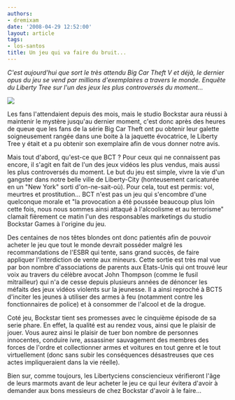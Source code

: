 ```yaml
---
authors:
- dremixam
date: '2008-04-29 12:52:00'
layout: article
tags:
- los-santos
title: Un jeu qui va faire du bruit...
---
```



_C'est aujourd'hui que sort le très attendu Big Car Theft V et déjà, le dernier opus du jeu se vend par millions d'exemplaires a travers le monde. Enquête du Liberty Tree sur l'un des jeux les plus controversés du moment..._

![](/content/images/2005/01/BCT.jpg)

Les fans l'attendaient depuis des mois, mais le studio Bockstar aura réussi à maintenir le mystère jusqu'au dernier moment, c'est donc après des heures de queue que les fans de la série Big Car Theft ont pu obtenir leur galette soigneusement rangée dans une boite à la jaquette évocatrice, le Liberty Tree y était et a pu obtenir son exemplaire afin de vous donner notre avis.

Mais tout d'abord, qu'est-ce que BCT ? Pour ceux qui ne connaissent pas encore, il s'agit en fait de l'un des jeux vidéos les plus vendus, mais aussi les plus controversés du moment. Le but du jeu est simple, vivre la vie d'un gangster dans notre belle ville de Liberty-City (honteusement caricaturée en un "New York" sorti d'on-ne-sait-où). Pour cela, tout est permis: vol, meurtres et prostitution... BCT n'est pas un jeu qui s'encombre d'une quelconque morale et "la provocation a été poussée beaucoup plus loin cette fois, nous nous sommes ainsi attaqué à l'alcoolisme et au terrorisme" clamait fièrement ce matin l'un des responsables marketings du studio Bockstar Games à l'origine du jeu.

Des centaines de nos têtes blondes ont donc patientés afin de pouvoir acheter le jeu que tout le monde devrait posséder malgré les recommandations de l'ESBR qui tente, sans grand succès, de faire appliquer l'interdiction de vente aux mineurs. Cette sortie est très mal vue par bon nombre d'associations de parents aux Etats-Unis qui ont trouvé leur voix au travers du célèbre avocat John Thompson (comme le fusil mitrailleur) qui n'a de cesse depuis plusieurs années de dénoncer les méfaits des jeux vidéos violents sur la jeunesse. Il a ainsi reproché à BCT5 d'inciter les jeunes à utiliser des armes à feu (notamment contre les fonctionnaires de police) et à consommer de l'alcool et de la drogue.

Coté jeu, Bockstar tient ses promesses avec le cinquième épisode de sa serie phare. En effet, la qualité est au rendez vous, ainsi que le plaisir de jouer. Vous aurez ainsi le plaisir de tuer bon nombre de personnes innocentes, conduire ivre, assassiner sauvagement des membres des forces de l'ordre et collectionner armes et voitures en tout genre et le tout virtuellement (donc sans subir les conséquences désastreuses que ces actes impliqueraient dans la vie réelle).

Bien sur, comme toujours, les Libertyciens consciencieux vérifieront l'âge de leurs marmots avant de leur acheter le jeu ce qui leur évitera d'avoir à demander aux bons messieurs de chez Bockstar d'avoir à le faire...